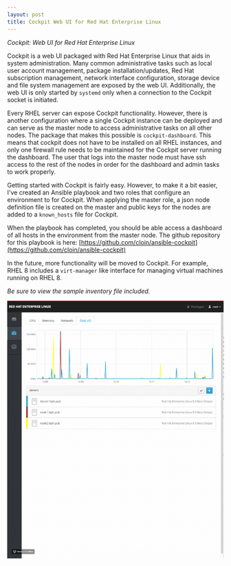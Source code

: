 ```yaml
---
layout: post
title: Cockpit Web UI for Red Hat Enterprise Linux
---
```


*Cockpit: Web UI for Red Hat Enterprise Linux*

Cockpit is a web UI packaged with Red Hat Enterprise Linux that aids in system administration. Many common administrative tasks such as local user account management, package installation/updates, Red Hat subscription management, network interface configuration, storage device and file system management are exposed by the web UI. Additionally, the web UI is only started by `systemd` only when a connection to the Cockpit socket is initiated. 

Every RHEL server can expose Cockpit functionality. However, there is another configuration where a single Cockpit instance can be deployed and can serve as the master node to access administrative tasks on all other nodes. The package that makes this possible is `cockpit-dashboard`. This means that cockpit does not have to be installed on all RHEL instances, and only one firewall rule needs to be maintained for the Cockpit server running the dashboard. The user that logs into the master node must have ssh access to the rest of the nodes in order for the dashboard and admin tasks to work properly.

Getting started with Cockpit is fairly easy. However, to make it a bit easier, I've created an Ansible playbook and two roles that configure an environment to for Cockpit. When applying the master role, a json node definition file is created on the master and public keys for the nodes are added to a `known_hosts` file for Cockpit. 

When the playbook has completed, you should be able access a dashboard of all hosts in the environment from the master node. The github repository for this playbook is here: [https://github.com/cloin/ansible-cockpit](https://github.com/cloin/ansible-cockpit)

In the future, more functionality will be moved to Cockpit. For example, RHEL 8 includes a `virt-manager` like interface for managing virtual machines running on RHEL 8.

*Be sure to view the sample inventory file included.*

![Cockpit screenshot](https://github.com/cloin/ansible-cockpit/blob/master/cockpit-dashboard.gif?raw=true)